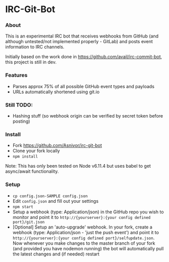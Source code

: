 # IRC-Git-Bot

### About

This is an experimental IRC bot that receives webhooks from GitHub (and although untested/not implemented properly - GitLab) and posts event information to IRC channels.

Initially based on the work done in https://github.com/avail/irc-commit-bot, this project is still in dev.

### Features

* Parses approx 75% of all possible GitHub event types and payloads
* URLs automatically shortened using git.io

### Still TODO:

* Hashing stuff (so webhook origin can be verified by secret token before posting)


### Install

* Fork https://github.com/Asnivor/irc-git-bot
* Clone your fork locally
* `npm install`

Note: This has only been tested on Node v6.11.4 but uses babel to get async/await functionality.


### Setup
* `cp config.json-SAMPLE config.json`
* Edit `config.json` and fill out your settings
* `npm start`
* Setup a webhook (type: Application/json) in the GitHub repo you wish to monitor and point it to `http://{yourserver}:{your config defined port}/git.json`
* [Optional] Setup an 'auto-upgrade' webhook. In your fork, create a webhook (type: Application/json - 'just the push event') and point it to `http://{yourserver}:{your config defined port}/selfupdate.json`. Now whenever you make changes to the master branch of your fork (and provided you have nodemon running) the bot will automatically pull the latest changes and (if needed) restart
